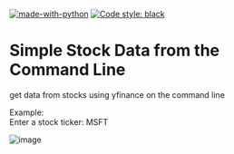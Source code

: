 [![made-with-python](https://img.shields.io/badge/Made%20with-Python-1f425f.svg)](https://www.python.org/) [![Code style: black](https://img.shields.io/badge/code%20style-black-000000.svg)](https://github.com/psf/black)
# Simple Stock Data from the Command Line
get data from stocks using yfinance on the command line

Example:  
Enter a stock ticker: MSFT

![image](https://user-images.githubusercontent.com/85717140/122521059-9cc1e780-cfd1-11eb-9bca-c34ec0d92b58.png)
